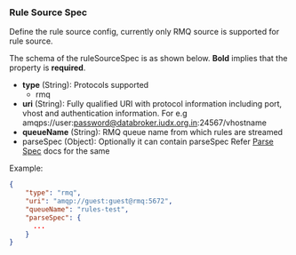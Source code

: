 ### Rule Source Spec

Define the rule source config, currently only RMQ source is supported for rule source.

The schema of the ruleSourceSpec is as shown below. **Bold** implies that the property is
**required**.

- **type** (String): Protocols supported
    - rmq
- **uri** (String): Fully qualified URI with protocol information including port, vhost and
  authentication information. For e.g amqps://user:password@databroker.iudx.org.in:24567/vhostname
- **queueName** (String): RMQ queue name from which rules are streamed
- parseSpec (Object): Optionally it can contain parseSpec Refer [Parse Spec](parse_spec.md)  docs
  for the same

Example:

``` json
{
    "type": "rmq",
    "uri": "amqp://guest:guest@rmq:5672",
    "queueName": "rules-test",
    "parseSpec": {
      ...
    }
}
```

